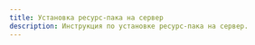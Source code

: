 ```yaml
---
title: Установка ресурс-пака на сервер
description: Инструкция по установке ресурс-пака на сервер.
---
```

